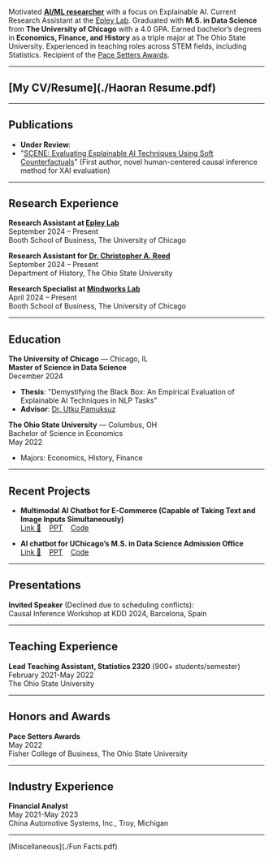 Motivated [**AI/ML researcher**](https://scholar.google.com/citations?user=t8z21IQAAAAJ&hl=en) with a focus on Explainable AI. Current Research Assistant at the [Epley Lab](https://www.nicholasepley.com/). Graduated with **M.S. in Data Science** from **The University of Chicago** with a 4.0 GPA. Earned bachelor’s degrees in **Economics, Finance, and History** as a triple major at The Ohio State University. Experienced in teaching roles across STEM fields, including Statistics. Recipient of the [Pace Setters Awards](https://fisher.osu.edu/about/awards/pace-setters).  

---

## [My CV/Resume](./Haoran Resume.pdf)  

---

## Publications
- **Under Review**:
- "[SCENE: Evaluating Explainable AI Techniques Using Soft Counterfactuals](https://scholar.google.com/citations?user=t8z21IQAAAAJ&hl=en)" (First author, novel human-centered causal inference method for XAI evaluation)
  
---

## Research Experience
**Research Assistant at [Epley Lab](https://scholar.google.com/citations?user=4BpUtrQAAAAJ&hl=en)**  
September 2024 – Present  
Booth School of Business, The University of Chicago

**Research Assistant for [Dr. Christopher A. Reed](https://history.osu.edu/people/reed.434)**  
September 2024 – Present  
Department of History, The Ohio State University  

**Research Specialist at [Mindworks Lab](https://www.chicagobooth.edu/research/roman)**  
April 2024 – Present  
Booth School of Business, The University of Chicago

---

## Education
**The University of Chicago** — Chicago, IL  
**Master of Science in Data Science**  
December 2024  
- **Thesis**: "Demystifying the Black Box: An Empirical Evaluation of Explainable AI Techniques in NLP Tasks"  
- **Advisor**: [Dr. Utku Pamuksuz](https://scholar.google.com/citations?user=BySqYoYAAAAJ&hl=en)

**The Ohio State University** — Columbus, OH  
Bachelor of Science in Economics  
May 2022  
- Majors: Economics, History, Finance

---

## Recent Projects
- **Multimodal AI Chatbot for E-Commerce (Capable of Taking Text and Image Inputs Simultaneously)**  
[Link 🤖](https://multimodal-conversational-ai-e-commerce.streamlit.app/)&nbsp;&nbsp;&nbsp;&nbsp;[PPT](./GenAI_Final_Project.pdf)&nbsp;&nbsp;&nbsp;&nbsp;[Code](https://github.com/HaoranZhengRaul/Multimodal-Conversational-AI-E-commerce)

- **AI chatbot for UChicago’s M.S. in Data Science Admission Office**  
[Link 🤖](https://rag-uchicago-website.streamlit.app/)&nbsp;&nbsp;&nbsp;&nbsp;[PPT](./GenAI_Project.pdf)&nbsp;&nbsp;&nbsp;&nbsp;[Code](https://github.com/daichi6/rag-uchicago-website)  

---

## Presentations
**Invited Speaker** (Declined due to scheduling conflicts):  
Causal Inference Workshop at KDD 2024, Barcelona, Spain

---

## Teaching Experience
**Lead Teaching Assistant, Statistics 2320**  (900+ students/semester)  
February 2021-May 2022  
The Ohio State University  

---

## Honors and Awards
**Pace Setters Awards**  
May 2022  
Fisher College of Business, The Ohio State University  

---

## Industry Experience
**Financial Analyst**  
May 2021-May 2023  
China Automotive Systems, Inc., Troy, Michigan  

---

[Miscellaneous](./Fun Facts.pdf)

